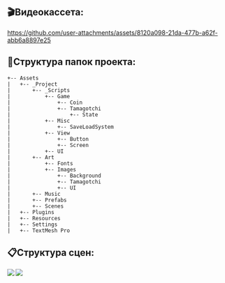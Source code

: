 ## 🎬Видеокассета:
https://github.com/user-attachments/assets/8120a098-21da-477b-a62f-abb6a8897e25

## 📂Структура папок проекта:
```
+-- Assets
|   +-- _Project
|       +-- _Scripts
|           +-- Game
|               +-- Coin
|               +-- Tamagotchi
|                   +-- State
|           +-- Misc
|               +-- SaveLoadSystem
|           +-- View
|               +-- Button
|               +-- Screen
|           +-- UI
|       +-- Art
|           +-- Fonts
|           +-- Images
|               +-- Background
|               +-- Tamagotchi
|               +-- UI
|       +-- Music
|       +-- Prefabs
|       +-- Scenes
|   +-- Plugins
|   +-- Resources
|   +-- Settings
|   +-- TextMesh Pro
```

## 📋Структура сцен:
<img src="https://github.com/user-attachments/assets/0a1467b6-45ef-445a-94ea-6f4af2779ad7" align="left"/> 
<img src="https://github.com/user-attachments/assets/0766a0d1-c464-4928-9935-e07f07add665" "/> 

